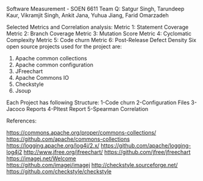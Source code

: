 Software Measurement - SOEN 6611
Team Q: Satgur Singh, Tarundeep Kaur, Vikramjit Singh, Ankit Jana, Yuhua Jiang, Farid Omarzadeh

Selected Metrics and Correlation analysis:
Metric 1: Statement Coverage
Metric 2: Branch Coverage
Metric 3: Mutation Score
Metric 4: Cyclomatic Complexity
Metric 5: Code churn 
Metric 6: Post-Release Defect Density
Six open source projects used for the project are:
1) Apache common collections
2) Apache common configuration
3) JFreechart
4) Apache Commons IO
5) Checkstyle
6) Jsoup

Each Project has following Structure:
1-Code churn
2-Configuration Files
3-Jacoco Reports
4-PItest Report
5-Spearman Correlation

 


References:

https://commons.apache.org/proper/commons-collections/
https://github.com/apache/commons-collections
https://logging.apache.org/log4j/2.x/
https://github.com/apache/logging-log4j2
http://www.jfree.org/jfreechart/
https://github.com/jfree/jfreechart
https://imagej.net/Welcome			
https://github.com/imagej/imagej 
http://checkstyle.sourceforge.net/
https://github.com/checkstyle/checkstyle
